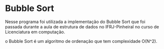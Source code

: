 # Bubble Sort

Nesse programa foi utilizada a implementação do Bubble Sort que foi passada durante a aula de estrutura de dados no IFRJ-Pinheiral no curso de Licenciatura em computação.

o Bubble Sort é um algoritmo de ordenação que tem complexidade O(N^2).
